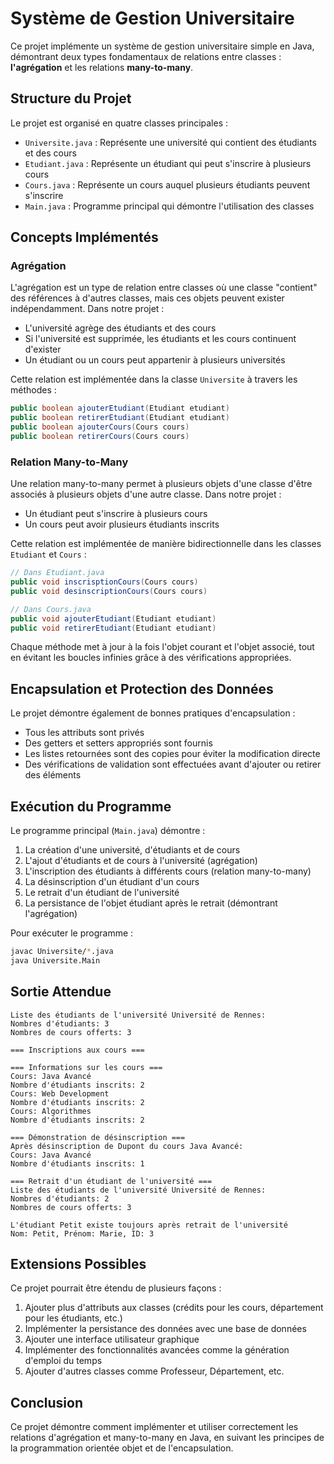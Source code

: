 # Système de Gestion Universitaire

Ce projet implémente un système de gestion universitaire simple en Java, démontrant deux types fondamentaux de relations entre classes : **l'agrégation** et les relations **many-to-many**.

## Structure du Projet

Le projet est organisé en quatre classes principales :

- `Universite.java` : Représente une université qui contient des étudiants et des cours
- `Etudiant.java` : Représente un étudiant qui peut s'inscrire à plusieurs cours
- `Cours.java` : Représente un cours auquel plusieurs étudiants peuvent s'inscrire
- `Main.java` : Programme principal qui démontre l'utilisation des classes

## Concepts Implémentés

### Agrégation

L'agrégation est un type de relation entre classes où une classe "contient" des références à d'autres classes, mais ces objets peuvent exister indépendamment. Dans notre projet :

- L'université agrège des étudiants et des cours
- Si l'université est supprimée, les étudiants et les cours continuent d'exister
- Un étudiant ou un cours peut appartenir à plusieurs universités

Cette relation est implémentée dans la classe `Universite` à travers les méthodes :

```java
public boolean ajouterEtudiant(Etudiant etudiant)
public boolean retirerEtudiant(Etudiant etudiant)
public boolean ajouterCours(Cours cours)
public boolean retirerCours(Cours cours)
```

### Relation Many-to-Many

Une relation many-to-many permet à plusieurs objets d'une classe d'être associés à plusieurs objets d'une autre classe. Dans notre projet :

- Un étudiant peut s'inscrire à plusieurs cours
- Un cours peut avoir plusieurs étudiants inscrits

Cette relation est implémentée de manière bidirectionnelle dans les classes `Etudiant` et `Cours` :

```java
// Dans Etudiant.java
public void inscrisptionCours(Cours cours)
public void desinscriptionCours(Cours cours)

// Dans Cours.java
public void ajouterEtudiant(Etudiant etudiant)
public void retirerEtudiant(Etudiant etudiant)
```

Chaque méthode met à jour à la fois l'objet courant et l'objet associé, tout en évitant les boucles infinies grâce à des vérifications appropriées.

## Encapsulation et Protection des Données

Le projet démontre également de bonnes pratiques d'encapsulation :

- Tous les attributs sont privés
- Des getters et setters appropriés sont fournis
- Les listes retournées sont des copies pour éviter la modification directe
- Des vérifications de validation sont effectuées avant d'ajouter ou retirer des éléments

## Exécution du Programme

Le programme principal (`Main.java`) démontre :

1. La création d'une université, d'étudiants et de cours
2. L'ajout d'étudiants et de cours à l'université (agrégation)
3. L'inscription des étudiants à différents cours (relation many-to-many)
4. La désinscription d'un étudiant d'un cours
5. Le retrait d'un étudiant de l'université
6. La persistance de l'objet étudiant après le retrait (démontrant l'agrégation)

Pour exécuter le programme :

```bash
javac Universite/*.java
java Universite.Main
```

## Sortie Attendue

```
Liste des étudiants de l'université Université de Rennes:
Nombres d'étudiants: 3
Nombres de cours offerts: 3

=== Inscriptions aux cours ===

=== Informations sur les cours ===
Cours: Java Avancé
Nombre d'étudiants inscrits: 2
Cours: Web Development
Nombre d'étudiants inscrits: 2
Cours: Algorithmes
Nombre d'étudiants inscrits: 2

=== Démonstration de désinscription ===
Après désinscription de Dupont du cours Java Avancé:
Cours: Java Avancé
Nombre d'étudiants inscrits: 1

=== Retrait d'un étudiant de l'université ===
Liste des étudiants de l'université Université de Rennes:
Nombres d'étudiants: 2
Nombres de cours offerts: 3

L'étudiant Petit existe toujours après retrait de l'université
Nom: Petit, Prénom: Marie, ID: 3
```

## Extensions Possibles

Ce projet pourrait être étendu de plusieurs façons :

1. Ajouter plus d'attributs aux classes (crédits pour les cours, département pour les étudiants, etc.)
2. Implémenter la persistance des données avec une base de données
3. Ajouter une interface utilisateur graphique
4. Implémenter des fonctionnalités avancées comme la génération d'emploi du temps
5. Ajouter d'autres classes comme Professeur, Département, etc.

## Conclusion

Ce projet démontre comment implémenter et utiliser correctement les relations d'agrégation et many-to-many en Java, en suivant les principes de la programmation orientée objet et de l'encapsulation.